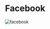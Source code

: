# Facebook

![facebook](https://user-images.githubusercontent.com/42303025/67283861-db289b80-f4aa-11e9-9625-953957190b58.png)
